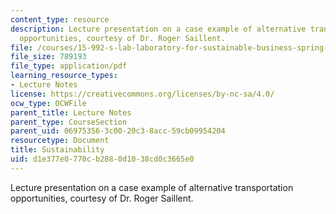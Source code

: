 ```yaml
---
content_type: resource
description: Lecture presentation on a case example of alternative transportation
  opportunities, courtesy of Dr. Roger Saillent.
file: /courses/15-992-s-lab-laboratory-for-sustainable-business-spring-2008/d1e377e0770cb2880d1038cd0c3665e0_lec_13.pdf
file_size: 789193
file_type: application/pdf
learning_resource_types:
- Lecture Notes
license: https://creativecommons.org/licenses/by-nc-sa/4.0/
ocw_type: OCWFile
parent_title: Lecture Notes
parent_type: CourseSection
parent_uid: 06975356-3c00-20c3-8acc-59cb09954204
resourcetype: Document
title: Sustainability
uid: d1e377e0-770c-b288-0d10-38cd0c3665e0
---
```

Lecture presentation on a case example of alternative transportation opportunities, courtesy of Dr. Roger Saillent.